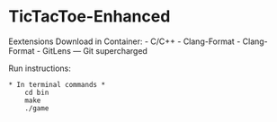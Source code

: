 # TicTacToe-Enhanced
Eextensions Download in Container:
    - C/C++
    - Clang-Format
    - Clang-Format
    - GitLens — Git supercharged






Run instructions:

    * In terminal commands * 
        cd bin
        make
        ./game